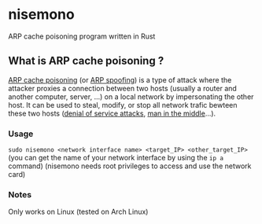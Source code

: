 # **nisemono**
ARP cache poisoning program written in Rust

## What is ARP cache poisoning ?
[ARP cache poisoning](https://en.wikipedia.org/wiki/ARP_spoofing) (or [ARP spoofing](https://en.wikipedia.org/wiki/ARP_spoofing)) is a type of attack where the attacker proxies a connection between two hosts (usually a router and another computer, server, ...) on a local network by impersonating the other host. It can be used to steal, modify, or stop all network trafic bewteen these two hosts ([denial of service attacks](https://en.wikipedia.org/wiki/Denial_of_service), [man in the middle](https://en.wikipedia.org/wiki/Man-in-the-middle_attack)...).

### Usage
`sudo nisemono <network interface name> <target_IP> <other_target_IP>`
(you can get the name of your network interface by using the `ip a` command)
(nisemono needs root privileges to access and use the network card)

### Notes
Only works on Linux (tested on Arch Linux)
